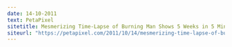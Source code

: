 ```yaml
---
date: 14-10-2011
text: PetaPixel
sitetitle: Mesmerizing Time-Lapse of Burning Man Shows 5 Weeks in 5 Minutes
siteurl: "https://petapixel.com/2011/10/14/mesmerizing-time-lapse-of-burning-man-shows-5-weeks-in-5-minutes/"
---
```

